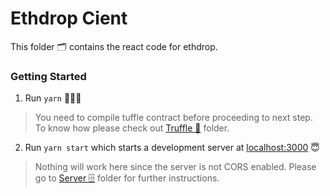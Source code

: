 
# Ethdrop Cient

This folder 🗂 contains the react code for ethdrop.

### Getting Started

 1. Run `yarn` 🧑🏻‍💻

> You need to compile tuffle contract before proceeding to next step. To know how please check out [Truffle 🍩](https://github.com/amsavarthan/ethdrop/tree/main/client/truffle  "Truffle 🍩") folder.

 2. Run `yarn start` which starts a development server at [localhost:3000](https://localhost:3000) 😇

> Nothing will work here since the server is not CORS enabled. Please go to [Server 🗄](https://github.com/amsavarthan/ethdrop/tree/main/server  "Server 🗄") folder for further instructions.
